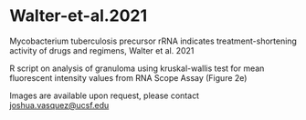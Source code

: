 # Walter-et-al.2021
Mycobacterium tuberculosis precursor rRNA indicates treatment-shortening activity of drugs and regimens, Walter et al. 2021

R script on analysis of granuloma using kruskal-wallis test for mean fluorescent intensity values from RNA Scope Assay (Figure 2e)

Images are available upon request, please contact joshua.vasquez@ucsf.edu

